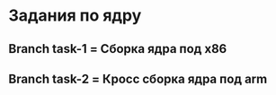 # Задания по ядру
## Branch task-1 = Сборка ядра под x86
## Branch task-2 = Кросс сборка ядра под arm 
